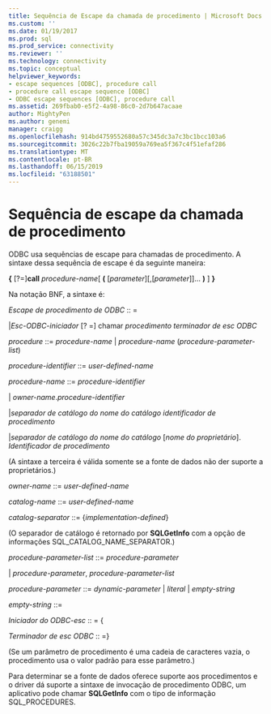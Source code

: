 ```yaml
---
title: Sequência de Escape da chamada de procedimento | Microsoft Docs
ms.custom: ''
ms.date: 01/19/2017
ms.prod: sql
ms.prod_service: connectivity
ms.reviewer: ''
ms.technology: connectivity
ms.topic: conceptual
helpviewer_keywords:
- escape sequences [ODBC], procedure call
- procedure call escape sequence [ODBC]
- ODBC escape sequences [ODBC], procedure call
ms.assetid: 269fbab0-e5f2-4a98-86c0-2d7b647acaae
author: MightyPen
ms.author: genemi
manager: craigg
ms.openlocfilehash: 914bd4759552680a57c345dc3a7c3bc1bcc103a6
ms.sourcegitcommit: 3026c22b7fba19059a769ea5f367c4f51efaf286
ms.translationtype: MT
ms.contentlocale: pt-BR
ms.lasthandoff: 06/15/2019
ms.locfileid: "63188501"
---
```

# <a name="procedure-call-escape-sequence"></a>Sequência de escape da chamada de procedimento
ODBC usa sequências de escape para chamadas de procedimento. A sintaxe dessa sequência de escape é da seguinte maneira:  
  
 **{** [?=]**call** *procedure-name*[ **(** [*parameter*][,[*parameter*]]... **)** ] **}**  
  
 Na notação BNF, a sintaxe é:  
  
 *Escape de procedimento de ODBC* :: =  
  
 &#124;*Esc-ODBC-iniciador* [? =] chamar *procedimento terminador de esc ODBC*  
  
 *procedure* ::= *procedure-name* &#124; *procedure-name* (*procedure-parameter-list*)  
  
 *procedure-identifier* ::= *user-defined-name*  
  
 *procedure-name* ::= *procedure-identifier*  
  
 &#124; *owner-name*.*procedure-identifier*  
  
 &#124;*separador de catálogo do nome do catálogo* *identificador de procedimento*  
  
 &#124;*separador de catálogo do nome do catálogo* [*nome do proprietário*]. *Identificador de procedimento*  
  
 (A sintaxe a terceira é válida somente se a fonte de dados não der suporte a proprietários.)  
  
 *owner-name* ::= *user-defined-name*  
  
 *catalog-name* ::= *user-defined-name*  
  
 *catalog-separator* ::= {*implementation-defined*}  
  
 (O separador de catálogo é retornado por **SQLGetInfo** com a opção de informações SQL_CATALOG_NAME_SEPARATOR.)  
  
 *procedure-parameter-list* ::= *procedure-parameter*  
  
 &#124; *procedure-parameter*, *procedure-parameter-list*  
  
 *procedure-parameter* ::= *dynamic-parameter* &#124; *literal* &#124; *empty-string*  
  
 *empty-string* ::=  
  
 *Iniciador do ODBC-esc* :: = {  
  
 *Terminador de esc ODBC* :: =}  
  
 (Se um parâmetro de procedimento é uma cadeia de caracteres vazia, o procedimento usa o valor padrão para esse parâmetro.)  
  
 Para determinar se a fonte de dados oferece suporte aos procedimentos e o driver dá suporte a sintaxe de invocação de procedimento ODBC, um aplicativo pode chamar **SQLGetInfo** com o tipo de informação SQL_PROCEDURES.
